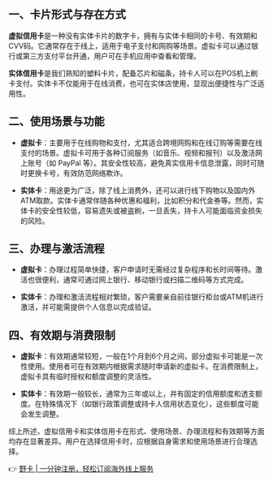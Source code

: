 ## 一、卡片形式与存在方式

**虚拟信用卡**是一种没有实体卡片的数字卡，拥有与实体卡相同的卡号、有效期和CVV码。它通常存在于线上，适用于电子支付和网购等场景。虚拟卡可以通过银行或第三方支付平台开通，用户可在手机应用中查看和管理。

**实体信用卡**是我们熟知的塑料卡片，配备芯片和磁条，持卡人可以在POS机上刷卡支付。实体卡不仅能用于在线消费，也可在实体店使用，显现出便捷性与广泛适用性。

## 二、使用场景与功能

- **虚拟卡**：主要用于在线购物和支付，尤其适合跨境网购和在线订购等需要在线支付的场景。虚拟卡可用于各种订阅服务（如音乐、视频和报刊）以及激活网上账号（如 PayPal 等）。其安全性较高，避免真实信用卡信息泄露，同时可随时更换卡号，有效防范网络欺诈。

- **实体卡**：用途更为广泛，除了线上消费外，还可以进行线下购物以及国内外ATM取款。实体卡通常伴随各种优惠和福利，比如积分和代金券等。然而，实体卡的安全性较低，容易遗失或被盗刷，一旦丢失，持卡人可能面临资金损失的风险。

## 三、办理与激活流程

- **虚拟卡**：办理过程简单快捷，客户申请时无需经过复杂程序和长时间等待。激活也很便利，通常可通过网上银行、移动银行或扫描二维码等方式完成。

- **实体卡**：办理和激活流程相对繁琐，客户需要亲自前往银行柜台或ATM机进行激活，并可能需提供个人信息以完成验证。

## 四、有效期与消费限制

- **虚拟卡**：有效期通常较短，一般在1个月到6个月之间，部分虚拟卡可能是一次性使用。使用者可在有效期内根据需求随时申请新的虚拟卡。在消费限制上，虚拟卡具有临时授权和额度调整的灵活性。

- **实体卡**：有效期一般较长，通常为三年或以上，并有固定的信用额度和透支额度。在特殊情况下（如银行政策调整或持卡人信用状态变化），这些额度可能会发生调整。

综上所述，虚拟信用卡和实体信用卡在形式、使用场景、办理流程和有效期等方面均存在显著差异。用户在选择信用卡时，应根据自身需求和使用场景进行合理选择。

👉 [野卡 | 一分钟注册，轻松订阅海外线上服务](https://bit.ly/bewildcard)